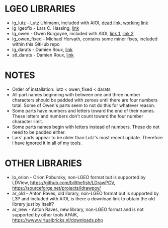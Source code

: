 # LGEO LIBRARIES
* lg_lutz - Lutz Uhlmann, included with AIOI, [dead link](http://www.digitalbricks.org/lgeo.html), [working link](https://github.com/jncraton/lgeo)
* lg_lgeofix - Lars C. Hassing, [link](http://www.hassings.dk/l3/lgeofix.html)
* lg_owen - Owen Burgoyne, included with AIOI, [link 1](https://forums.ldraw.org/thread-6127.html), [link 2](https://bricksafe.com/pages/C3POwen/lgeo)
* lg_owen_fixed - Michael Horvath, contains some minor fixes, included within this GitHub repo
* lg_darats - Damien Roux, [link](http://www.eurobricks.com/forum/index.php?showtopic=108739)
* stl_darats - Damien Roux, [link](http://www.eurobricks.com/forum/index.php?showtopic=108739)

# NOTES
* Order of installation: lutz < owen_fixed < darats
* All part names beginning with between one and three number characters should be padded with zeroes until there are four numbers total. Some of Owen's parts seem to not do this for whatever reason.
* Some parts have numbers and letters toward the end of their names. These letters and numbers don't count toward the four number character limit.
* Some parts names begin with letters instead of numbers. These do not need to be padded either.
* Lars' parts appear to be older than Lutz's most recent update. Therefore I have ignored it in all of my tools.

# OTHER LIBRARIES
* lp_orion - Orion Pobursky, non-LGEO format but is supported by LDView, https://github.com/billthefish/LDrawPOV, https://sourceforge.net/projects/ldrawpov/
* ar_old - Anton Raves, old library, non-LGEO format but is supported by L3P and included with AIOI, is there a download link to obtain the old library just by itself?
* ar_new - Anton Raves, new library, non-LGEO format and is not supported by other tools AFAIK, https://www.virtualbricks.nl/downloads.php
